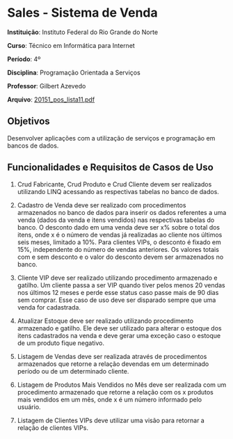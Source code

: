 # Sales - Sistema de Venda

**Instituição**: Instituto Federal do Rio Grande do Norte

**Curso**: Técnico em Informática para Internet

**Período**: 4º

**Disciplina**: Programação Orientada a Serviços

**Professor**: Gilbert Azevedo

**Arquivo**: [20151_pos_lista11.pdf](http://diatinf.ifrn.edu.br/antigo/lib/exe/fetch.php?media=corpodocente:gilbert:20151_pos_lista11.pdf)

## Objetivos

Desenvolver aplicações com a utilização de serviços e programação em bancos de dados. 

## Funcionalidades e Requisitos de Casos de Uso

1. Crud Fabricante, Crud Produto e Crud Cliente devem ser realizados utilizando LINQ acessando as respectivas tabelas no banco de dados. 

2.  Cadastro  de  Venda  deve  ser  realizado  com  procedimentos  armazenados  no  banco  de  dados  para  inserir  os dados referentes a uma venda (dados da venda e itens vendidos) nas respectivas tabelas do banco. O desconto dado em uma venda deve ser x% sobre o total dos itens, onde x é o número de vendas já realizadas ao cliente nos últimos seis meses, limitado a 10%. Para clientes VIPs, o desconto é fixado em 15%, independente do  número  de  vendas  anteriores.  Os  valores  totais  com  e  sem  desconto  e  o  valor  do  desconto  devem  ser armazenados no banco. 

3.  Cliente  VIP  deve  ser  realizado  utilizando  procedimento  armazenado  e  gatilho.  Um  cliente  passa  a  ser  VIP quando tiver pelos menos 20 vendas nos últimos 12 meses e perde esse status caso passe mais de 90 dias sem comprar. Esse caso de uso deve ser disparado sempre que uma venda for cadastrada. 

4. Atualizar Estoque deve ser realizado utilizando procedimento armazenado e gatilho. Ele deve ser utilizado para alterar o estoque dos itens cadastrados na venda e deve gerar uma exceção caso o estoque de um produto fique negativo. 

5.  Listagem  de  Vendas  deve  ser  realizada  através  de  procedimentos  armazenados  que  retorne  a  relação  devendas em um determinado período ou de um determinado cliente. 

6.  Listagem  de  Produtos  Mais  Vendidos  no  Mês  deve  ser  realizada  com  um  procedimento  armazenado  que retorne a relação com os x produtos mais vendidos em um mês, onde x é um número informado pelo usuário. 

7. Listagem de Clientes VIPs deve utilizar uma visão para retornar a relação de clientes VIPs. 
